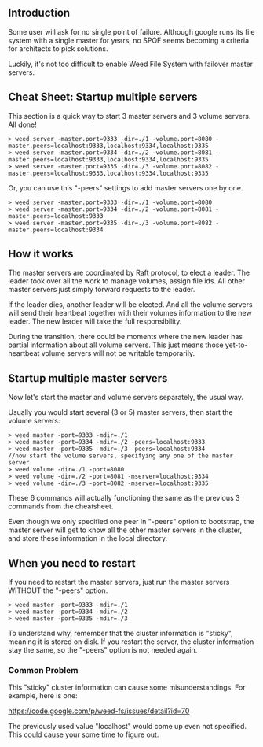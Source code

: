 ## Introduction

Some user will ask for no single point of failure. Although google runs its file system with a single master for years, no SPOF seems becoming a criteria for architects to pick solutions.

Luckily, it's not too difficult to enable Weed File System with failover master servers.

## Cheat Sheet: Startup multiple servers

This section is a quick way to start 3 master servers and 3 volume servers. All done!

```
> weed server -master.port=9333 -dir=./1 -volume.port=8080 -master.peers=localhost:9333,localhost:9334,localhost:9335
> weed server -master.port=9334 -dir=./2 -volume.port=8081 -master.peers=localhost:9333,localhost:9334,localhost:9335
> weed server -master.port=9335 -dir=./3 -volume.port=8082 -master.peers=localhost:9333,localhost:9334,localhost:9335
```

Or, you can use this "-peers" settings to add master servers one by one.

```
> weed server -master.port=9333 -dir=./1 -volume.port=8080
> weed server -master.port=9334 -dir=./2 -volume.port=8081 -master.peers=localhost:9333
> weed server -master.port=9335 -dir=./3 -volume.port=8082 -master.peers=localhost:9334
```

## How it works
The master servers are coordinated by Raft protocol, to elect a leader. The leader took over all the work to manage volumes, assign file ids. All other master servers just simply forward requests to the leader.

If the leader dies, another leader will be elected. And all the volume servers will send their heartbeat together with their volumes information to the new leader. The new leader will take the full responsibility.

During the transition, there could be moments where the new leader has partial information about all volume servers. This just means those yet-to-heartbeat volume servers will not be writable temporarily.

## Startup multiple master servers

Now let's start the master and volume servers separately, the usual way.

Usually you would start several (3 or 5) master servers, then start the volume servers:

```
> weed master -port=9333 -mdir=./1
> weed master -port=9334 -mdir=./2 -peers=localhost:9333
> weed master -port=9335 -mdir=./3 -peers=localhost:9334
//now start the volume servers, specifying any one of the master server
> weed volume -dir=./1 -port=8080
> weed volume -dir=./2 -port=8081 -mserver=localhost:9334
> weed volume -dir=./3 -port=8082 -mserver=localhost:9335
```

These 6 commands will actually functioning the same as the previous 3 commands from the cheatsheet.

Even though we only specified one peer in "-peers" option to bootstrap, the master server will get to know all the other master servers in the cluster, and store these information in the local directory.

## When you need to restart

If you need to restart the master servers, just run the master servers WITHOUT the "-peers" option.

```
> weed master -port=9333 -mdir=./1
> weed master -port=9334 -mdir=./2
> weed master -port=9335 -mdir=./3
```

To understand why, remember that the cluster information is "sticky", meaning it is stored on disk. If you restart the server, the cluster information stay the same, so the "-peers" option is not needed again.

### Common Problem

This "sticky" cluster information can cause some misunderstandings. For example, here is one:

https://code.google.com/p/weed-fs/issues/detail?id=70

The previously used value "localhost" would come up even not specified. This could cause your some time to figure out.